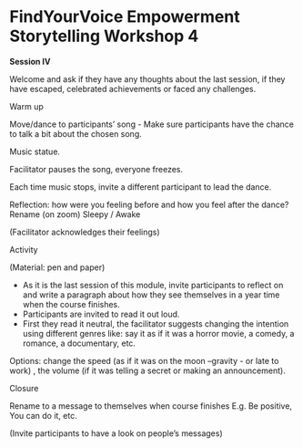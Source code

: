 # FindYourVoice Empowerment Storytelling Workshop 4

**Session IV**

Welcome and ask if they have any thoughts about the last session, if they have escaped, celebrated achievements or faced any challenges.

Warm up

Move/dance to participants’ song - Make sure participants have the chance to talk a bit about the chosen song.

Music statue.

Facilitator pauses the song, everyone freezes.

Each time music stops, invite a different participant to lead the dance.

Reflection: how were you feeling before and how you feel after the dance? Rename \(on zoom\) Sleepy / Awake

\(Facilitator acknowledges their feelings\)

Activity

\(Material: pen and paper\)

* As it is the last session of this module, invite participants to reflect on and write a paragraph about how they see themselves in a year time when the course finishes.
* Participants are invited to read it out loud.
* First they read it neutral, the facilitator suggests changing the intention using different genres like: say it as if it was a horror movie, a comedy, a romance, a documentary, etc.

Options: change the speed \(as if it was on the moon –gravity - or late to work\) , the volume \(if it was telling a secret or making an announcement\).

Closure

Rename to a message to themselves when course finishes E.g. Be positive, You can do it, etc.

\(Invite participants to have a look on people’s messages\)

